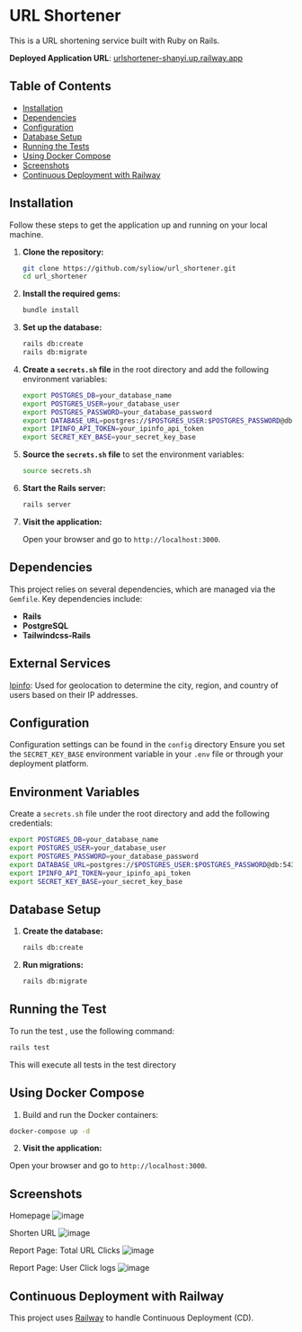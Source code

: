 # URL Shortener

This is a URL shortening service built with Ruby on Rails.

**Deployed Application URL**: [urlshortener-shanyi.up.railway.app](https://urlshortener-shanyi.up.railway.app)

## Table of Contents

- [Installation](#installation)
- [Dependencies](#dependencies)
- [Configuration](#configuration)
- [Database Setup](#database-setup)
- [Running the Tests](#running-the-tests)
- [Using Docker Compose](#using-docker-compose)
- [Screenshots](#screenshots)
- [Continuous Deployment with Railway](#continuous-deployment-with-railway)

## Installation

Follow these steps to get the application up and running on your local machine.

1. **Clone the repository:**

    ```sh
    git clone https://github.com/syliow/url_shortener.git
    cd url_shortener
    ```

2. **Install the required gems:**

    ```sh
    bundle install
    ```

3. **Set up the database:**

    ```sh
    rails db:create
    rails db:migrate
    ```

4. **Create a `secrets.sh` file** in the root directory and add the following environment variables:

    ```sh
    export POSTGRES_DB=your_database_name
    export POSTGRES_USER=your_database_user
    export POSTGRES_PASSWORD=your_database_password
    export DATABASE_URL=postgres://$POSTGRES_USER:$POSTGRES_PASSWORD@db:5432/$POSTGRES_DB
    export IPINFO_API_TOKEN=your_ipinfo_api_token
    export SECRET_KEY_BASE=your_secret_key_base
    ```

5. **Source the `secrets.sh` file** to set the environment variables:

    ```sh
    source secrets.sh
    ```

6. **Start the Rails server:**

    ```sh
    rails server
    ```

7. **Visit the application:**

    Open your browser and go to `http://localhost:3000`.

## Dependencies

This project relies on several dependencies, which are managed via the `Gemfile`. Key dependencies include:

- **Rails**
- **PostgreSQL**
- **Tailwindcss-Rails**

## External Services
[Ipinfo](https://ipinfo.io/): Used for geolocation to determine the city, region, and country of users based on their IP addresses.

## Configuration

Configuration settings can be found in the `config` directory
Ensure you set the `SECRET_KEY_BASE` environment variable in your `.env` file or through your deployment platform.

## Environment Variables

Create a `secrets.sh` file under the root directory and add the following credentials:

```sh
export POSTGRES_DB=your_database_name
export POSTGRES_USER=your_database_user
export POSTGRES_PASSWORD=your_database_password
export DATABASE_URL=postgres://$POSTGRES_USER:$POSTGRES_PASSWORD@db:5432/$POSTGRES_DB
export IPINFO_API_TOKEN=your_ipinfo_api_token
export SECRET_KEY_BASE=your_secret_key_base
```

## Database Setup

1. **Create the database:**

    ```sh
    rails db:create
    ```

2. **Run migrations:**

    ```sh
    rails db:migrate
    ```
## Running the Test 

To run the test , use the following command:

```sh
rails test
```

This will execute all tests in the test directory

## Using Docker Compose
1. Build and run the Docker containers:

```sh
docker-compose up -d
```

2. **Visit the application:**

Open your browser and go to `http://localhost:3000`.

## Screenshots
Homepage
![image](https://github.com/user-attachments/assets/3f1166de-0da4-40e2-9fc7-0d6ed4dc350a)

Shorten URL
![image](https://github.com/user-attachments/assets/702d3674-75a2-4d4d-8f4f-7b61850bc569)

Report Page: Total URL Clicks 
![image](https://github.com/user-attachments/assets/fcd1d987-2a3e-4075-aefb-d831362533d8)

Report Page: User Click logs
![image](https://github.com/user-attachments/assets/4fce7445-6ad4-4af1-b0ac-3dd81021b5a2)


## Continuous Deployment with Railway
This project uses [Railway](https://railway.app/) to handle Continuous Deployment (CD).
